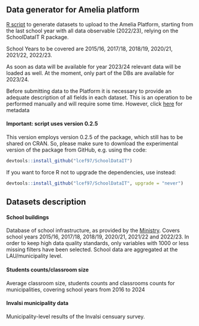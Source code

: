 ## Data generator for Amelia platform

[R script](https://github.com/lcef97/AMELIA_datasets/blob/main/DB%20generator.R) to generate datasets to upload to the Amelia Platform, starting from the last school year with all data observable (2022/23), relying on the SchoolDataIT R package.

School Years to be covered are 2015/16, 2017/18, 2018/19, 2020/21, 2021/22, 2022/23.

As soon as data will be available for year 2023/24 relevant data will be loaded as well. At the moment, only part of the DBs are available for 2023/24.

Before submitting data to the Platform it is necessary to provide an adequate description of all fields in each dataset. This is an operation to be performed manually and will require some time. However, click [here](https://github.com/lcef97/AMELIA_datasets/blob/main/Complete%20data/field_track.csv) for metadata 

#### Important: script uses version 0.2.5

This version employs version 0.2.5 of the package, which still has to be shared on CRAN.
So, please make sure to download the experimental version of the package from GitHub, e.g. using the code:
``` r
devtools::install_github("lcef97/SchoolDataIT")
```
If you want to force R not to upgrade the dependencies, use instead:
``` r
devtools::install_github("lcef97/SchoolDataIT", upgrade = "never")
```


## Datasets description

#### School buildings
Database of school infrastructure, as provided by the
[Ministry](https://dati.istruzione.it/opendata/opendata/catalogo/elements1/?area=Edilizia%20Scolastica).
Covers school years 2015/16, 2017/18, 2018/19, 2020/21, 2021/22 and 2022/23. In order to keep high data quality standards, 
only variables with 1000 or less missing filters have been selected. School data are aggregated at the LAU/municipality level.

#### Students counts/classroom size
Average classroom size, students counts and classrooms counts for municipalities, covering school years from 2016 to 2024

#### Invalsi municipality data
Municipality-level results of the Invalsi censuary survey.

